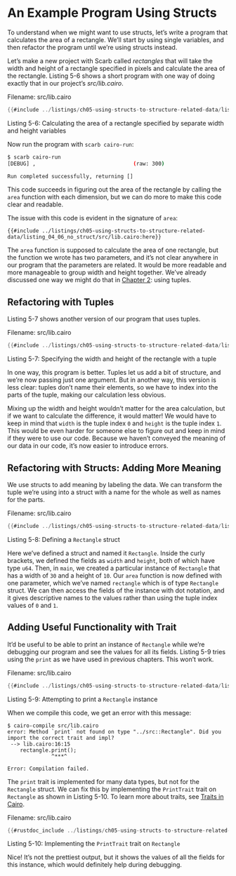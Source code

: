 # An Example Program Using Structs

To understand when we might want to use structs, let’s write a program that calculates the area of a rectangle. We’ll start by using single variables, and then refactor the program until we’re using structs instead.

Let’s make a new project with Scarb called _rectangles_ that will take the width and height of a rectangle specified in pixels and calculate the area of the rectangle. Listing 5-6 shows a short program with one way of doing exactly that in our project’s _src/lib.cairo_.

<span class="filename">Filename: src/lib.cairo</span>

```rust
{{#include ../listings/ch05-using-structs-to-structure-related-data/listing_04_06_no_struct/src/lib.cairo:all}}
```

<span class="caption">Listing 5-6: Calculating the area of a rectangle specified by separate width and height variables</span>

Now run the program with `scarb cairo-run`:

```bash
$ scarb cairo-run
[DEBUG] ,                               (raw: 300)

Run completed successfully, returning []
```

This code succeeds in figuring out the area of the rectangle by calling the `area` function with each dimension, but we can do more to make this code clear and readable.

The issue with this code is evident in the signature of `area`:

```rust,noplayground
{{#include ../listings/ch05-using-structs-to-structure-related-data/listing_04_06_no_struct/src/lib.cairo:here}}
```

The `area` function is supposed to calculate the area of one rectangle, but the function we wrote has two parameters, and it’s not clear anywhere in our program that the parameters are related. It would be more readable and more manageable to group width and height together. We’ve already discussed one way we might do that in [Chapter 2](ch02-02-data-types.html#the-tuple-type): using tuples.

## Refactoring with Tuples

Listing 5-7 shows another version of our program that uses tuples.

<span class="filename">Filename: src/lib.cairo</span>

```rust
{{#include ../listings/ch05-using-structs-to-structure-related-data/listing_04_07_w_tuples/src/lib.cairo}}
```

<span class="caption">Listing 5-7: Specifying the width and height of the rectangle with a tuple</span>

In one way, this program is better. Tuples let us add a bit of structure, and we’re now passing just one argument. But in another way, this version is less clear: tuples don’t name their elements, so we have to index into the parts of the tuple, making our calculation less obvious.

Mixing up the width and height wouldn’t matter for the area calculation, but if we want to calculate the difference, it would matter! We would have to keep in mind that `width` is the tuple index `0` and `height` is the tuple index `1`. This would be even harder for someone else to figure out and keep in mind if they were to use our code. Because we haven’t conveyed the meaning of our data in our code, it’s now easier to introduce errors.

## Refactoring with Structs: Adding More Meaning

We use structs to add meaning by labeling the data. We can transform the tuple we’re using into a struct with a name for the whole as well as names for the parts.

<span class="filename">Filename: src/lib.cairo</span>

```rust
{{#include ../listings/ch05-using-structs-to-structure-related-data/listing_04_08_w_structs/src/lib.cairo}}
```

<span class="caption">Listing 5-8: Defining a `Rectangle` struct</span>

Here we’ve defined a struct and named it `Rectangle`. Inside the curly brackets, we defined the fields as `width` and `height`, both of which have type `u64`. Then, in `main`, we created a particular instance of `Rectangle` that has a width of `30` and a height of `10`. Our `area` function is now defined with one parameter, which we’ve named `rectangle` which is of type `Rectangle` struct. We can then access the fields of the instance with dot notation, and it gives descriptive names to the values rather than using the tuple index values of `0` and `1`.

## Adding Useful Functionality with Trait

It’d be useful to be able to print an instance of `Rectangle` while we’re debugging our program and see the values for all its fields. Listing 5-9 tries using the `print` as we have used in previous chapters. This won’t work.

<span class="filename">Filename: src/lib.cairo</span>

```rust
{{#include ../listings/ch05-using-structs-to-structure-related-data/listing_04_10_print_rectangle/src/lib.cairo:here}}
```

<span class="caption">Listing 5-9: Attempting to print a `Rectangle` instance</span>

When we compile this code, we get an error with this message:

```text
$ cairo-compile src/lib.cairo
error: Method `print` not found on type "../src::Rectangle". Did you import the correct trait and impl?
 --> lib.cairo:16:15
    rectangle.print();
              ^***^

Error: Compilation failed.
```

The `print` trait is implemented for many data types, but not for the `Rectangle` struct. We can fix this by implementing the `PrintTrait` trait on `Rectangle` as shown in Listing 5-10.
To learn more about traits, see [Traits in Cairo](ch08-02-traits-in-cairo.md).

<span class="filename">Filename: src/lib.cairo</span>

```rust
{{#rustdoc_include ../listings/ch05-using-structs-to-structure-related-data/listing_04_10_print_rectangle/src/lib.cairo:all}}
```

<span class="caption">Listing 5-10: Implementing the `PrintTrait` trait on `Rectangle`</span>

Nice! It’s not the prettiest output, but it shows the values of all the fields for this instance, which would definitely help during debugging.
